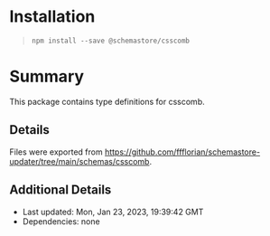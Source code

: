 # Installation
> `npm install --save @schemastore/csscomb`

# Summary
This package contains type definitions for csscomb.

## Details
Files were exported from https://github.com/ffflorian/schemastore-updater/tree/main/schemas/csscomb.

## Additional Details
* Last updated: Mon, Jan 23, 2023, 19:39:42 GMT
* Dependencies: none
